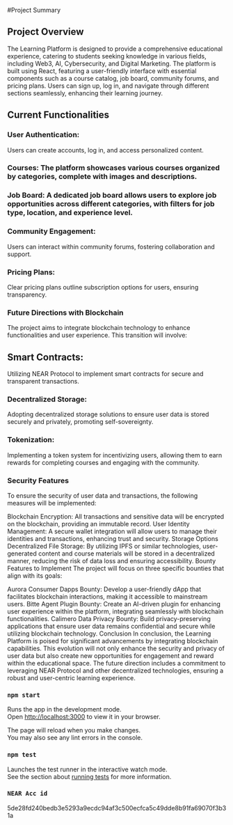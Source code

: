 #Project Summary

## Project Overview
The Learning Platform is designed to provide a comprehensive educational experience, catering to students seeking knowledge in various fields, including Web3, AI, Cybersecurity, and Digital Marketing. The platform is built using React, featuring a user-friendly interface with essential components such as a course catalog, job board, community forums, and pricing plans. Users can sign up, log in, and navigate through different sections seamlessly, enhancing their learning journey.

## Current Functionalities

### User Authentication: 

Users can create accounts, log in, and access personalized content.
### Courses: The platform showcases various courses organized by categories, complete with images and descriptions.
### Job Board: A dedicated job board allows users to explore job opportunities across different categories, with filters for job type, location, and experience level.
### Community Engagement: 
Users can interact within community forums, fostering collaboration and support.
### Pricing Plans: 
Clear pricing plans outline subscription options for users, ensuring transparency.
### Future Directions with Blockchain
The project aims to integrate blockchain technology to enhance functionalities and user experience. This transition will involve:

## Smart Contracts: 
Utilizing NEAR Protocol to implement smart contracts for secure and transparent transactions.
### Decentralized Storage: 
Adopting decentralized storage solutions to ensure user data is stored securely and privately, promoting self-sovereignty.
### Tokenization: 
Implementing a token system for incentivizing users, allowing them to earn rewards for completing courses and engaging with the community.
### Security Features
To ensure the security of user data and transactions, the following measures will be implemented:

Blockchain Encryption: All transactions and sensitive data will be encrypted on the blockchain, providing an immutable record.
User Identity Management: A secure wallet integration will allow users to manage their identities and transactions, enhancing trust and security.
Storage Options
Decentralized File Storage: By utilizing IPFS or similar technologies, user-generated content and course materials will be stored in a decentralized manner, reducing the risk of data loss and ensuring accessibility.
Bounty Features to Implement
The project will focus on three specific bounties that align with its goals:

Aurora Consumer Dapps Bounty: Develop a user-friendly dApp that facilitates blockchain interactions, making it accessible to mainstream users.
Bitte Agent Plugin Bounty: Create an AI-driven plugin for enhancing user experience within the platform, integrating seamlessly with blockchain functionalities.
Calimero Data Privacy Bounty: Build privacy-preserving applications that ensure user data remains confidential and secure while utilizing blockchain technology.
Conclusion
In conclusion, the Learning Platform is poised for significant advancements by integrating blockchain capabilities. This evolution will not only enhance the security and privacy of user data but also create new opportunities for engagement and reward within the educational space. The future direction includes a commitment to leveraging NEAR Protocol and other decentralized technologies, ensuring a robust and user-centric learning experience.



### `npm start`

Runs the app in the development mode.\
Open [http://localhost:3000](http://localhost:3000) to view it in your browser.

The page will reload when you make changes.\
You may also see any lint errors in the console.

### `npm test`

Launches the test runner in the interactive watch mode.\
See the section about [running tests](https://facebook.github.io/create-react-app/docs/running-tests) for more information.

### `NEAR Acc id`

5de28fd240bedb3e5293a9ecdc94af3c500ecfca5c49dde8b91fa69070f3b31a

